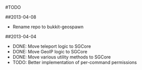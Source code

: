 #TODO

##2013-04-08
- Rename repo to bukkit-geospawn

##2013-04-04
- DONE: Move teleport logic to SGCore
- DONE: Move GeoIP logic to SGCore
- DONE: Move various utility methods to SGCore
- TODO: Better implementation of per-command permissions

